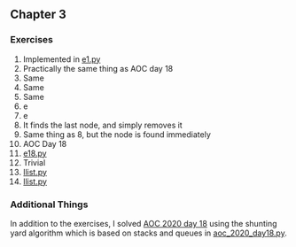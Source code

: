 ## Chapter 3

### Exercises
1. Implemented in [e1.py](e1.py)
2. Practically the same thing as AOC day 18
3. Same
4. Same
5. Same
6. e
7. e
8. It finds the last node, and simply removes it
9. Same thing as 8, but the node is found immediately
12. AOC Day 18
18. [e18.py](e18.py)
21. Trivial
35. [llist.py](llist.py)
36. [llist.py](llist.py) 

### Additional Things
In addition to the exercises, I solved [AOC 2020 day 18](https://adventofcode.com/2020/day/18) using the shunting yard algorithm which is based on stacks and queues in [aoc_2020_day18.py](aoc_2020_day18.py).